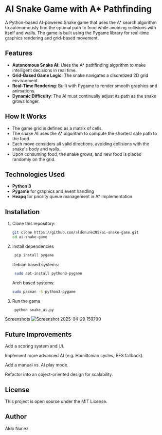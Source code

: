 # AI Snake Game with A* Pathfinding

A Python-based AI-powered Snake game that uses the A* search algorithm to autonomously find the optimal path to food while avoiding collisions with itself and walls. The game is built using the Pygame library for real-time graphics rendering and grid-based movement.

## Features

- **Autonomous Snake AI**: Uses the A* pathfinding algorithm to make intelligent decisions in real time.
- **Grid-Based Game Logic**: The snake navigates a discretized 2D grid environment.
- **Real-Time Rendering**: Built with Pygame to render smooth graphics and animations.
- **Dynamic Difficulty**: The AI must continually adjust its path as the snake grows longer.

## How It Works

- The game grid is defined as a matrix of cells.
- The snake AI uses the A* algorithm to compute the shortest safe path to the food.
- Each move considers all valid directions, avoiding collisions with the snake's body and walls.
- Upon consuming food, the snake grows, and new food is placed randomly on the grid.

## Technologies Used

- **Python 3**
- **Pygame** for graphics and event handling
- **Heapq** for priority queue management in A* implementation

## Installation

1. Clone this repository:
   ```bash
   git clone https://github.com/aldonunez05/ai-snake-game.git
   cd ai-snake-game
2. Install dependencies
   ```bash
    pip install pygame
   ```
   Debian based systems:
   
   ```bash
    sudo apt-install python3-pygame
   ```

   Arch based systems:
   ```bash
   sudo pacman -S python3-pygame
4. Run the game
   ```bash
    python snake_ai.py
Screenshots
![Screenshot 2025-04-29 150700](https://github.com/user-attachments/assets/17768f69-b429-4b32-b56c-f23403a5d783)

## Future Improvements
Add a scoring system and UI.

Implement more advanced AI (e.g. Hamiltonian cycles, BFS fallback).

Add a manual vs. AI play mode.

Refactor into an object-oriented design for scalability.

## License
This project is open source under the MIT License.

## Author
Aldo Nunez
